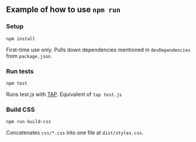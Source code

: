 ## Example of how to use `npm run`

### Setup
    npm install

First-time use only. Pulls down dependencies mentioned in `devDependencies` from `package.json`.

### Run tests
    npm test

Runs test.js with [TAP](https://www.npmjs.org/package/tap). Equivalent of `tap test.js`

### Build CSS
    npm run build-css

Concatenates `css/*.css` into one file at `dist/styles.css`.
